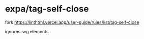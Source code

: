 # expa/tag-self-close

fork https://linthtml.vercel.app/user-guide/rules/list/tag-self-close

ignores svg elements
